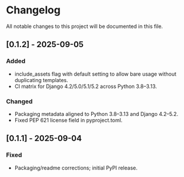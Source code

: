 # Changelog

All notable changes to this project will be documented in this file.

## [0.1.2] - 2025-09-05
### Added
- include_assets flag with default setting to allow bare usage without duplicating templates.
- CI matrix for Django 4.2/5.0/5.1/5.2 across Python 3.8–3.13.

### Changed
- Packaging metadata aligned to Python 3.8–3.13 and Django 4.2–5.2.
- Fixed PEP 621 license field in pyproject.toml.

## [0.1.1] - 2025-09-04
### Fixed
- Packaging/readme corrections; initial PyPI release.
